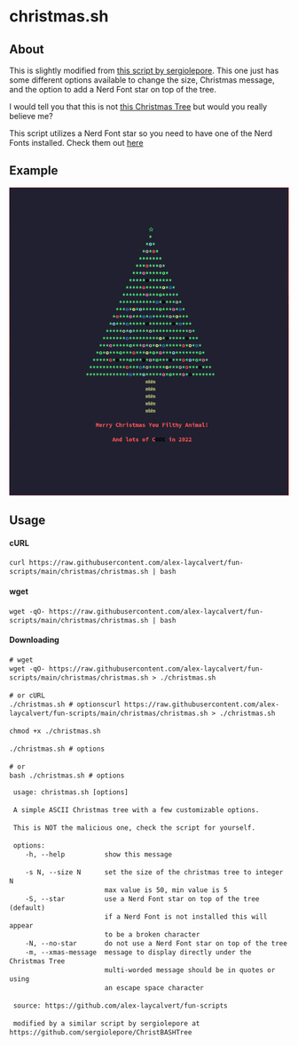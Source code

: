 # christmas.sh

## About

This is slightly modified from [this script by sergiolepore](https://github.com/sergiolepore/ChristBASHTree). This one just has some different options available to change the size, Christmas message, and the option to add a Nerd Font star on top of the tree.

I would tell you that this is not [this Christmas Tree](https://en.wikipedia.org/wiki/Christmas_Tree_EXEC) but would you really believe me?

This script utilizes a Nerd Font star so you need to have one of the Nerd Fonts installed. Check them out [here](https://www.nerdfonts.com)

## Example

![Screenshot of the tree](SCREENSHOT.png)

## Usage

#### cURL

```
curl https://raw.githubusercontent.com/alex-laycalvert/fun-scripts/main/christmas/christmas.sh | bash
```

#### wget

```
wget -qO- https://raw.githubusercontent.com/alex-laycalvert/fun-scripts/main/christmas/christmas.sh | bash
```

#### Downloading

```
# wget
wget -qO- https://raw.githubusercontent.com/alex-laycalvert/fun-scripts/main/christmas/christmas.sh > ./christmas.sh

# or cURL
./christmas.sh # optionscurl https://raw.githubusercontent.com/alex-laycalvert/fun-scripts/main/christmas/christmas.sh > ./christmas.sh

chmod +x ./christmas.sh

./christmas.sh # options

# or
bash ./christmas.sh # options
```

```
 usage: christmas.sh [options]

 A simple ASCII Christmas tree with a few customizable options.

 This is NOT the malicious one, check the script for yourself.

 options:
    -h, --help          show this message

    -s N, --size N      set the size of the christmas tree to integer N
                        max value is 50, min value is 5
    -S, --star          use a Nerd Font star on top of the tree (default)
                        if a Nerd Font is not installed this will appear
                        to be a broken character
    -N, --no-star       do not use a Nerd Font star on top of the tree
    -m, --xmas-message  message to display directly under the Christmas Tree
                        multi-worded message should be in quotes or using
                        an escape space character

 source: https://github.com/alex-laycalvert/fun-scripts

 modified by a similar script by sergiolepore at https://github.com/sergiolepore/ChristBASHTree
```

